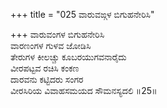 +++
title = "025 ವಾರುವಙ್ಗಳ ಬಿಗುಹನೇರಿಸಿ"

+++
ವಾರುವಂಗಳ ಬಿಗುಹನೇರಿಸಿ  
ವಾರಣಂಗಳ ಗುಳವ ಜೋಡಿಸಿ  
ತೇರುಗಳ ಕೀಲಚ್ಚು ಕೂಬರಯುಗವನಾರೈದು  
ವೀರಪಟ್ಟವ ರಚಿಸಿ ಕಂಕಣ  
ದಾರವನು ಕಟ್ಟಿದರು ಸಂಗರ  
ವೀರಸಿರಿಯ ವಿವಾಹಸಮಯದ ಸೌಮನಸ್ಯದಲಿ      ॥25॥